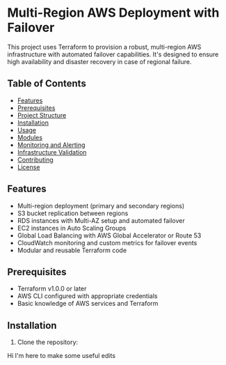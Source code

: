 # Multi-Region AWS Deployment with Failover

This project uses Terraform to provision a robust, multi-region AWS infrastructure with automated failover capabilities. It's designed to ensure high availability and disaster recovery in case of regional failure.

## Table of Contents

- [Features](#features)
- [Prerequisites](#prerequisites)
- [Project Structure](#project-structure)
- [Installation](#installation)
- [Usage](#usage)
- [Modules](#modules)
- [Monitoring and Alerting](#monitoring-and-alerting)
- [Infrastructure Validation](#infrastructure-validation)
- [Contributing](#contributing)
- [License](#license)

## Features

- Multi-region deployment (primary and secondary regions)
- S3 bucket replication between regions
- RDS instances with Multi-AZ setup and automated failover
- EC2 instances in Auto Scaling Groups
- Global Load Balancing with AWS Global Accelerator or Route 53
- CloudWatch monitoring and custom metrics for failover events
- Modular and reusable Terraform code

## Prerequisites

- Terraform v1.0.0 or later
- AWS CLI configured with appropriate credentials
- Basic knowledge of AWS services and Terraform



## Installation

1. Clone the repository:

Hi I'm here to make some useful edits
